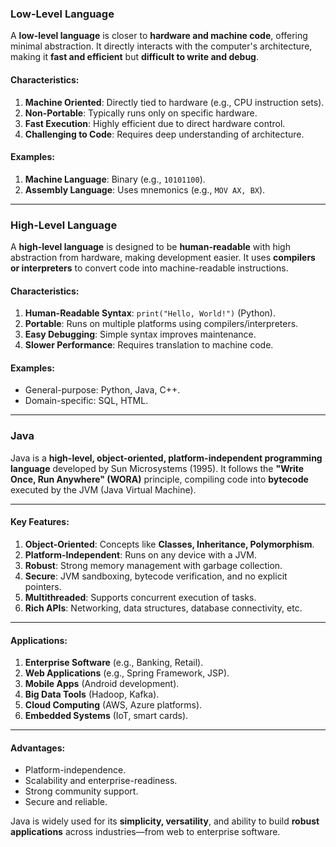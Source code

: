 ### **Low-Level Language**
A **low-level language** is closer to **hardware and machine code**, offering minimal abstraction. It directly interacts with the computer's architecture, making it **fast and efficient** but **difficult to write and debug**.

#### **Characteristics**:
1. **Machine Oriented**: Directly tied to hardware (e.g., CPU instruction sets).
2. **Non-Portable**: Typically runs only on specific hardware.
3. **Fast Execution**: Highly efficient due to direct hardware control.
4. **Challenging to Code**: Requires deep understanding of architecture.

#### **Examples**:
1. **Machine Language**: Binary (e.g., `10101100`).
2. **Assembly Language**: Uses mnemonics (e.g., `MOV AX, BX`).

---

### **High-Level Language**
A **high-level language** is designed to be **human-readable** with high abstraction from hardware, making development easier. It uses **compilers or interpreters** to convert code into machine-readable instructions.

#### **Characteristics**:
1. **Human-Readable Syntax**: `print("Hello, World!")` (Python).
2. **Portable**: Runs on multiple platforms using compilers/interpreters.
3. **Easy Debugging**: Simple syntax improves maintenance.
4. **Slower Performance**: Requires translation to machine code.

#### **Examples**:
- General-purpose: Python, Java, C++.
- Domain-specific: SQL, HTML.

---

### **Java**
Java is a **high-level, object-oriented, platform-independent programming language** developed by Sun Microsystems (1995). It follows the **"Write Once, Run Anywhere" (WORA)** principle, compiling code into **bytecode** executed by the JVM (Java Virtual Machine).

---

#### **Key Features**:
1. **Object-Oriented**: Concepts like **Classes, Inheritance, Polymorphism**.
2. **Platform-Independent**: Runs on any device with a JVM.
3. **Robust**: Strong memory management with garbage collection.
4. **Secure**: JVM sandboxing, bytecode verification, and no explicit pointers.
5. **Multithreaded**: Supports concurrent execution of tasks.
6. **Rich APIs**: Networking, data structures, database connectivity, etc.

---

#### **Applications**:
1. **Enterprise Software** (e.g., Banking, Retail).
2. **Web Applications** (e.g., Spring Framework, JSP).
3. **Mobile Apps** (Android development).
4. **Big Data Tools** (Hadoop, Kafka).
5. **Cloud Computing** (AWS, Azure platforms).
6. **Embedded Systems** (IoT, smart cards).

---

#### **Advantages**:
- Platform-independence.
- Scalability and enterprise-readiness.
- Strong community support.
- Secure and reliable.

Java is widely used for its **simplicity, versatility**, and ability to build **robust applications** across industries—from web to enterprise software.